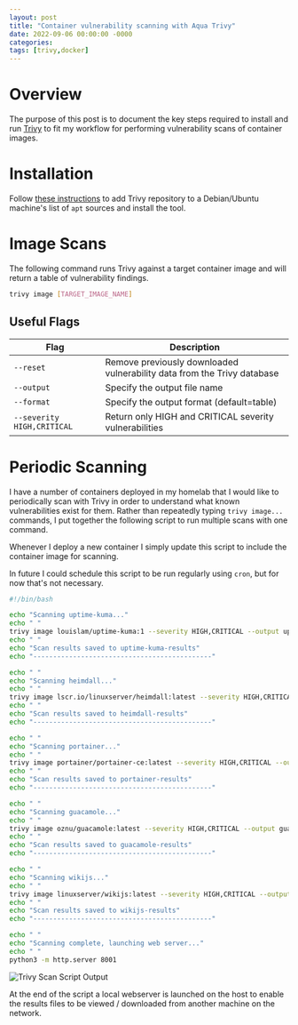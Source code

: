 ```yaml
---
layout: post
title: "Container vulnerability scanning with Aqua Trivy"
date: 2022-09-06 00:00:00 -0000
categories:
tags: [trivy,docker]
---
```


# Overview
The purpose of this post is to document the key steps required to install and run [Trivy](https://aquasecurity.github.io/trivy) to fit my workflow for performing vulnerability scans of container images.

# Installation
Follow [these instructions](https://aquasecurity.github.io/trivy/v0.31.3/getting-started/installation/) to add Trivy repository to a Debian/Ubuntu machine's list of `apt` sources and install the tool.

# Image Scans
The following command runs Trivy against a target container image and will return a table of vulnerability findings.

```bash
trivy image [TARGET_IMAGE_NAME]
```

## Useful Flags

| **Flag**                    | **Description**                                                         |
|-----------------------------|-------------------------------------------------------------------------|
| `--reset`                   | Remove previously downloaded vulnerability data from the Trivy database |
| `--output`                  | Specify the output file name                                            |
| `--format`                  | Specify the output format (default=table)                               |
| `--severity HIGH,CRITICAL` | Return only HIGH and CRITICAL severity vulnerabilities                  |


# Periodic Scanning
I have a number of containers deployed in my homelab that I would like to periodically scan with Trivy in order to understand what known vulnerabilities exist for them. Rather than repeatedly typing `trivy image...` commands, I put together the following script to run multiple scans with one command.

Whenever I deploy a new container I simply update this script to include the container image for scanning.

In future I could schedule this script to be run regularly using `cron`, but for now that's not necessary.

```bash
#!/bin/bash

echo "Scanning uptime-kuma..."
echo " "
trivy image louislam/uptime-kuma:1 --severity HIGH,CRITICAL --output uptime-kuma-results
echo " "
echo "Scan results saved to uptime-kuma-results"
echo "---------------------------------------------"

echo " "
echo "Scanning heimdall..."
echo " "
trivy image lscr.io/linuxserver/heimdall:latest --severity HIGH,CRITICAL --output heimdall-results
echo " "
echo "Scan results saved to heimdall-results"
echo "---------------------------------------------"

echo " "
echo "Scanning portainer..."
echo " "
trivy image portainer/portainer-ce:latest --severity HIGH,CRITICAL --output portainer-results
echo " "
echo "Scan results saved to portainer-results"
echo "---------------------------------------------"

echo " "
echo "Scanning guacamole..."
echo " "
trivy image oznu/guacamole:latest --severity HIGH,CRITICAL --output guacamole-results
echo " "
echo "Scan results saved to guacamole-results"
echo "---------------------------------------------"

echo " "
echo "Scanning wikijs..."
echo " "
trivy image linuxserver/wikijs:latest --severity HIGH,CRITICAL --output wikijs-results
echo " "
echo "Scan results saved to wikijs-results"
echo "---------------------------------------------"

echo " "
echo "Scanning complete, launching web server..."
echo " "
python3 -m http.server 8001
```

![Trivy Scan Script Output](trivy-scan-output.png)

At the end of the script a local webserver is launched on the host to enable the results files to be viewed / downloaded from another machine on the network.